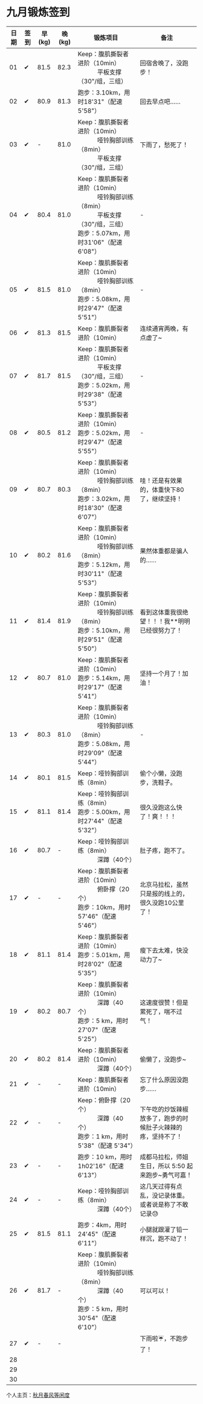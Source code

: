 # 九月锻炼签到

| 日期 | 签到 | 早(kg) | 晚(kg) | 锻炼项目 | 备注 |
|----|---|---|---|---|---|
| 01 | ✔ | 81.5 | 82.3 | Keep：腹肌撕裂者进阶（10min）<br> &nbsp;&nbsp;&nbsp;&nbsp;&nbsp;&nbsp;&nbsp;&nbsp;&nbsp;&nbsp;&nbsp;&nbsp;平板支撑（30"/组，三组） | 回宿舍晚了，没跑步！ |
| 02 | ✔ | 80.9 | 81.3 | 跑步：3.10km，用时18'31"（配速5'58"） | 回去早点吧…… |
| 03 | ✔ | - | 81.0 | Keep：腹肌撕裂者进阶（10min）<br> &nbsp;&nbsp;&nbsp;&nbsp;&nbsp;&nbsp;&nbsp;&nbsp;&nbsp;&nbsp;&nbsp;&nbsp;哑铃胸部训练（8min） <br> &nbsp;&nbsp;&nbsp;&nbsp;&nbsp;&nbsp;&nbsp;&nbsp;&nbsp;&nbsp;&nbsp;&nbsp;平板支撑（30"/组，三组） | 下雨了，愁死了！ |
| 04 | ✔ | 80.4 | 81.0 | Keep：腹肌撕裂者进阶（10min）<br> &nbsp;&nbsp;&nbsp;&nbsp;&nbsp;&nbsp;&nbsp;&nbsp;&nbsp;&nbsp;&nbsp;&nbsp;哑铃胸部训练（8min） <br> &nbsp;&nbsp;&nbsp;&nbsp;&nbsp;&nbsp;&nbsp;&nbsp;&nbsp;&nbsp;&nbsp;&nbsp;平板支撑（30"/组，三组）<br> 跑步：5.07km，用时31'06"（配速6'08"） | - |
| 05 | ✔ | 81.5 | 81.0 | Keep：腹肌撕裂者进阶（10min）<br> &nbsp;&nbsp;&nbsp;&nbsp;&nbsp;&nbsp;&nbsp;&nbsp;&nbsp;&nbsp;&nbsp;&nbsp;哑铃胸部训练（8min） <br> 跑步：5.08km，用时29'47"（配速5'51"） | - |
| 06 | ✔ | 81.3 | 81.5 | Keep：腹肌撕裂者进阶（10min） | 连续通宵两晚，有点虚了~ |
| 07 | ✔ | 81.7 | 81.5 | Keep：腹肌撕裂者进阶（10min）<br> &nbsp;&nbsp;&nbsp;&nbsp;&nbsp;&nbsp;&nbsp;&nbsp;&nbsp;&nbsp;&nbsp;&nbsp;平板支撑（30"/组，三组）<br> 跑步：5.02km，用时29'38"（配速5'53"） | - |
| 08 | ✔ | 80.5 | 81.2 | Keep：腹肌撕裂者进阶（10min）<br> 跑步：5.02km，用时29'47"（配速5'55"） | - |
| 09 | ✔ | 80.7 | 80.3 | Keep：腹肌撕裂者进阶（10min）<br> &nbsp;&nbsp;&nbsp;&nbsp;&nbsp;&nbsp;&nbsp;&nbsp;&nbsp;&nbsp;&nbsp;&nbsp;哑铃胸部训练（8min）<br> 跑步：3.02km，用时18'30"（配速6'07"） | 哇！还是有效果的，体重快下80了，继续坚持！ |
| 10 | ✔ | 80.2 | 81.6 | Keep：腹肌撕裂者进阶（10min）<br> &nbsp;&nbsp;&nbsp;&nbsp;&nbsp;&nbsp;&nbsp;&nbsp;&nbsp;&nbsp;&nbsp;&nbsp;哑铃胸部训练（8min）<br> 跑步：5.12km，用时30'11"（配速5'53"） | 果然体重都是骗人的…… |
| 11 | ✔ | 81.4 | 81.9 | Keep：腹肌撕裂者进阶（10min）<br> &nbsp;&nbsp;&nbsp;&nbsp;&nbsp;&nbsp;&nbsp;&nbsp;&nbsp;&nbsp;&nbsp;&nbsp;哑铃胸部训练（8min）<br> 跑步：5.10km，用时29'51"（配速5'50"） | 看到这体重我很绝望！！！我**明明已经很努力了！ |
| 12 | ✔ | 80.7 | 81.0 | Keep：腹肌撕裂者进阶（10min）<br> 跑步：5.14km，用时29'17"（配速5'41"） | 坚持一个月了！加油！ |
| 13 | ✔ | 80.3 | 81.0 | Keep：腹肌撕裂者进阶（10min）<br> &nbsp;&nbsp;&nbsp;&nbsp;&nbsp;&nbsp;&nbsp;&nbsp;&nbsp;&nbsp;&nbsp;&nbsp;哑铃胸部训练（8min）<br> 跑步：5.08km，用时29'09"（配速5'44"） | - |
| 14 | ✔ | 80.1 | 81.5 | Keep：哑铃胸部训练（8min） | 偷个小懒，没跑步，洗鞋子。 |
| 15 | ✔ | 81.1 | 81.4 | Keep：哑铃胸部训练（8min）<br> 跑步：5.00km，用时27'44"（配速5'32"） | 很久没跑这么快了！爽！！！ |
| 16 | ✔ | 80.7 | - | Keep：哑铃胸部训练（8min）<br> &nbsp;&nbsp;&nbsp;&nbsp;&nbsp;&nbsp;&nbsp;&nbsp;&nbsp;&nbsp;&nbsp;&nbsp;深蹲（40个） | 肚子疼，跑不了。 |
| 17 | ✔ | - | - | Keep：腹肌撕裂者进阶（10min）<br> &nbsp;&nbsp;&nbsp;&nbsp;&nbsp;&nbsp;&nbsp;&nbsp;&nbsp;&nbsp;&nbsp;&nbsp;俯卧撑（20个）<br> 跑步：10km，用时57'46"（配速5'46"） | 北京马拉松，虽然只是报的线上的，很久没跑10公里了！ |
| 18 | ✔ | 81.1 | 81.4 | Keep：腹肌撕裂者进阶（10min）<br> 跑步：5.01km，用时28'02"（配速5'35"） | 瘦下去太难，快没动力了~ |
| 19 | ✔ | 80.2 | 80.7 | Keep：腹肌撕裂者进阶（10min）<br> &nbsp;&nbsp;&nbsp;&nbsp;&nbsp;&nbsp;&nbsp;&nbsp;&nbsp;&nbsp;&nbsp;&nbsp;深蹲（40个）<br> 跑步：5 km，用时 27'07"（配速 5'25"） | 这速度很赞！但是累死了，喘不过气！ |
| 20 | ✔ | 80.2 | 81.4 | Keep：腹肌撕裂者进阶（10min）<br> &nbsp;&nbsp;&nbsp;&nbsp;&nbsp;&nbsp;&nbsp;&nbsp;&nbsp;&nbsp;&nbsp;&nbsp;深蹲（40个） | 偷懒了，没跑步~ |
| 21 | ✔ | - | - | Keep：腹肌撕裂者进阶（10min） | 忘了什么原因没跑步…… |
| 22 | ✔ | - | - | Keep：俯卧撑（20 个）<br> &nbsp;&nbsp;&nbsp;&nbsp;&nbsp;&nbsp;&nbsp;&nbsp;&nbsp;&nbsp;&nbsp;&nbsp;深蹲（40个）<br> 跑步：1 km，用时 5'38"（配速 5'34"） | 下午吃的炒饭辣椒放多了，跑步的时候肚子火辣辣的疼，坚持不了！ |
| 23 | ✔ | - | - | 跑步：10 km，用时 1h02'16"（配速 6'13"） | 成都马拉松，师姐生日，所以 5:50 起来跑步~勇气可嘉！ |
| 24 | ✔ | - | - | Keep：哑铃胸部训练（8min）<br> &nbsp;&nbsp;&nbsp;&nbsp;&nbsp;&nbsp;&nbsp;&nbsp;&nbsp;&nbsp;&nbsp;&nbsp;深蹲（40个） | 这几天过得有点乱，没记录体重。或者说是称了不敢记录😓 |
| 25 | ✔ | 81.5 | 81.1 | 跑步：4km，用时 24'45"（配速6'11"） | 小腿就跟灌了铅一样沉，跑不动了！ |
| 26 | ✔ | 81.7 | - | Keep：腹肌撕裂者进阶（10min）<br> &nbsp;&nbsp;&nbsp;&nbsp;&nbsp;&nbsp;&nbsp;&nbsp;&nbsp;&nbsp;&nbsp;&nbsp;哑铃胸部训练（8min）<br> &nbsp;&nbsp;&nbsp;&nbsp;&nbsp;&nbsp;&nbsp;&nbsp;&nbsp;&nbsp;&nbsp;&nbsp;深蹲（40 个）<br> 跑步：5 km，用时 30'54"（配速 6'10"） | 可以可以！ |
| 27 | ✔ | - | - |  | 下雨啦☔，不跑步了！ |
| 28 |  |  |  |  |  |
| 29 |  |  |  |  |  |
| 30 |  |  |  |  |  |

个人主页：<a href="http://renkaigis.com/" target="_blank">秋月春风等闲度</a>
